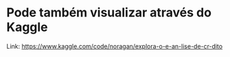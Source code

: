 # Pode também visualizar através do Kaggle

Link: https://www.kaggle.com/code/noragan/explora-o-e-an-lise-de-cr-dito
